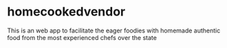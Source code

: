 # homecookedvendor
This is an web app to facilitate the eager foodies with homemade authentic food from the most experienced chefs over the state
